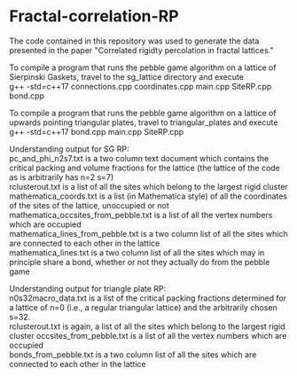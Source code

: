 # Fractal-correlation-RP

The code contained in this repository was used to generate the data presented in the paper "Correlated rigidty percolation in fractal lattices."  

To compile a program that runs the pebble game algorithm on a lattice of Sierpinski Gaskets, travel to the sg_lattice directory and execute  
g++ -std=c++17 connections.cpp coordinates.cpp main.cpp SiteRP.cpp bond.cpp   

To compile a program that runs the pebble game algorithm on a lattice of upwards pointing triangular plates, travel to triangular_plates and execute  
g++ -std=c++17 bond.cpp main.cpp SiteRP.cpp  

Understanding output for SG RP:  
pc_and_phi_n2s7.txt is a two column text document which contains the critical packing and volume fractions for the lattice (the lattice of the code as is arbitrarily has  n=2 s=7)  
rclusterout.txt is a list of all the sites which belong to the largest rigid cluster  
mathematica_coords.txt is a list (in Mathematica style) of all the coordinates of the sites of the lattice, unoccupied or not  
mathematica_occsites_from_pebble.txt is a list of all the vertex numbers which are occupied  
mathematica_lines_from_pebble.txt is a two column list of all the sites which are connected to each other in the lattice  
mathematica_lines.txt is a two column list of all the sites which may in principle share a bond, whether or not they actually do from the pebble game  
        
Understanding output for triangle plate RP:  
n0s32macro_data.txt is a list of the critical packing fractions determined for a lattice of n=0 (i.e., a regular triangular lattice) and the arbitrarily chosen s=32.  
rclusterout.txt is again, a list of all the sites which belong to the largest rigid cluster
occsites_from_pebble.txt is a list of all the vertex numbers which are occupied  
bonds_from_pebble.txt is a two column list of all the sites which are connected to each other in the lattice  
